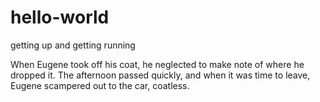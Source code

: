# hello-world
getting up and getting running

When Eugene took off his coat, he neglected to make note of where he dropped it. The afternoon passed quickly, and when it was time to leave, Eugene scampered out to the car, coatless.
